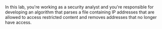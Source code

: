 In this lab, you're working as a security analyst and you're responsible for developing an algorithm that parses a file containing IP addresses that are allowed to access restricted content and removes addresses that no longer have access.
